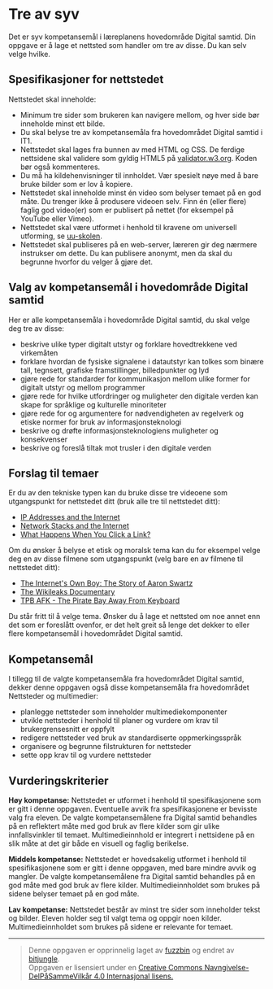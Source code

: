 Tre av syv
==========

Det er syv kompetansemål i læreplanens hovedområde Digital samtid. Din oppgave er å lage et nettsted som handler om tre av disse. Du kan selv velge hvilke.

Spesifikasjoner for nettstedet
------------------------------
Nettstedet skal inneholde:
* Minimum tre sider som brukeren kan navigere mellom, og hver side bør inneholde minst ett bilde.
* Du skal belyse tre av kompetansemåla fra hovedområdet Digital samtid i IT1.
* Nettstedet skal lages fra bunnen av med HTML og CSS. De ferdige nettsidene skal validere som gyldig HTML5 på [validator.w3.org](https://validator.w3.org/). Koden bør også kommenteres.
* Du må ha kildehenvisninger til innholdet. Vær spesielt nøye med å bare bruke bilder som er lov å kopiere.
* Nettstedet skal inneholde minst én video som belyser temaet på en god måte. Du trenger ikke å produsere videoen selv. Finn én (eller flere) faglig god video(er) som er publisert på nettet (for eksempel på YouTube eller Vimeo).
* Nettstedet skal være utformet i henhold til kravene om universell utforming, se [uu-skolen](https://uu.difi.no/veiledning/nettsider/uu-skolen).
* Nettstedet skal publiseres på en web-server, læreren gir deg nærmere instrukser om dette. Du kan publisere anonymt, men da skal du begrunne hvorfor du velger å gjøre det.

Valg av kompetansemål i hovedområde Digital samtid
--------------------------------------------------
Her er alle kompetansemåla i hovedområde Digital samtid, du skal velge deg tre av disse:
 * beskrive ulike typer digitalt utstyr og forklare hovedtrekkene ved virkemåten
 * forklare hvordan de fysiske signalene i datautstyr kan tolkes som binære tall, tegnsett, grafiske framstillinger, billedpunkter og lyd
 * gjøre rede for standarder for kommunikasjon mellom ulike former for digitalt utstyr og mellom programmer
 * gjøre rede for hvilke utfordringer og muligheter den digitale verden kan skape for språklige og kulturelle minoriteter
 * gjøre rede for og argumentere for nødvendigheten av regelverk og etiske normer for bruk av informasjonsteknologi
 * beskrive og drøfte informasjonsteknologiens muligheter og konsekvenser
 * beskrive og foreslå tiltak mot trusler i den digitale verden

Forslag til temaer
------------------
Er du av den tekniske typen kan du bruke disse tre videoene som utgangspunkt for nettstedet ditt (bruk alle tre til nettstedet ditt):
* [IP Addresses and the Internet](https://www.youtube.com/watch?v=L6bDA5FK6gs)
* [Network Stacks and the Internet](https://www.youtube.com/watch?v=PG9oKZdFb7w)
* [What Happens When You Click a Link?](https://www.youtube.com/watch?v=keo0dglCj7I)

Om du ønsker å belyse et etisk og moralsk tema kan du for eksempel velge deg en av disse filmene som utgangspunkt (velg bare en av filmene til nettstedet ditt):
* [The Internet's Own Boy: The Story of Aaron Swartz](https://htmlpreview.github.io/?https://github.com/fagstoff/IT1/blob/master/Filmer/internets-own-boy.html)
* [The Wikileaks Documentary](https://htmlpreview.github.io/?https://github.com/fagstoff/IT1/blob/master/Filmer/wikileaks-documentary.html)
* [TPB AFK - The Pirate Bay Away From Keyboard](https://htmlpreview.github.io/?https://github.com/fagstoff/IT1/blob/master/Filmer/tpb-afk.html)

Du står fritt til å velge tema. Ønsker du å lage et nettsted om noe annet enn det som er foreslått ovenfor, er det helt greit så lenge det dekker to eller flere kompetansemål i hovedområdet Digital samtid.

Kompetansemål
-------------
I tillegg til de valgte kompetansemåla fra hovedområdet Digital samtid, dekker denne oppgaven også disse kompetansemåla fra hovedområdet Nettsteder og multimedier:
* planlegge nettsteder som inneholder multimediekomponenter
* utvikle nettsteder i henhold til planer og vurdere om krav til brukergrensesnitt er oppfylt
* redigere nettsteder ved bruk av standardiserte oppmerkingsspråk
* organisere og begrunne filstrukturen for nettsteder
* sette opp krav til og vurdere nettsteder

Vurderingskriterier
-------------------
**Høy kompetanse:** Nettstedet er utformet i henhold til spesifikasjonene som er gitt i denne oppgaven. Eventuelle avvik fra spesifikasjonene er bevisste valg fra eleven. De valgte kompetansemålene fra Digital samtid behandles på en reflektert måte med god bruk av flere kilder som gir ulike innfallsvinkler til temaet. Multimedieinnhold er integrert i nettsidene på en slik måte at det gir både en visuell og faglig berikelse.

**Middels kompetanse:** Nettstedet er hovedsakelig utformet i henhold til spesifikasjonene som er gitt i denne oppgaven, med bare mindre avvik og mangler. De valgte kompetansemålene fra Digital samtid behandles på en god måte med god bruk av flere kilder. Multimedieinnholdet som brukes på sidene belyser temaet på en god måte.

**Lav kompetanse:** Nettstedet består av minst tre sider som inneholder tekst og bilder. Eleven holder seg til valgt tema og oppgir noen kilder. Multimedieinnholdet som brukes på sidene er relevante for temaet.

---

>Denne oppgaven er opprinnelig laget av [fuzzbin](https://github.com/fuzzbin) og endret av [bitjungle](https://github.com/bitjungle).  
>Oppgaven er lisensiert under en
>[Creative Commons Navngivelse-DelPåSammeVilkår 4.0 Internasjonal lisens.
](http://creativecommons.org/licenses/by-sa/4.0/)
